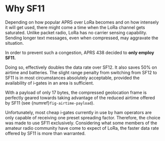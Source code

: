 # Why SF11
Depending on how popular APRS over LoRa becomes and on how intensely it will get used,
there might come a time when the LoRa channel gets saturated.
Unlike packet radio, LoRa has no carrier sensing capability.
Sending longer text messages, even when compressed, may aggravate the situation.

In order to prevent such a congestion, APRS&nbsp;438 decided to **only employ SF11.**

Doing so, effectively doubles the data rate over SF12.
It also saves 50% on airtime and batteries.
The slight range penalty from switching from SF12 to SF11 is in most circumstances absolutely acceptable,
provided the availability of i‑gates in an area is sufficient.

With a payload of only 17&nbsp;bytes, the compressed geolocation frame is perfectly geared towards
taking advantage of the reduced airtime offered by SF11 (see {numref}`fig-airtime-payload`).

Unfortunately, most cheap i‑gates currently in use by ham operators are only capable of receiving one preset spreading factor.
Therefore, the choice was made to use SF11 exclusively.
Considering what some members of the amateur radio community have come to expect of LoRa,
the faster data rate offered by SF11 is more than warranted.
